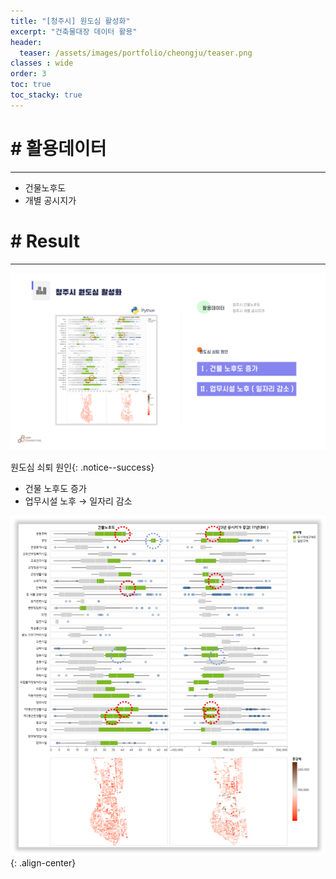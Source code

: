 ```yaml
---
title: "[청주시] 원도심 활성화"
excerpt: "건축물대장 데이터 활용"
header:
  teaser: /assets/images/portfolio/cheongju/teaser.png
classes : wide
order: 3
toc: true
toc_stacky: true
---
```


# # 활용데이터
---
* 건물노후도
* 개별 공시지가

# # Result
---

![result](/assets/images/portfolio/cheongju/result.png)

원도심 쇠퇴 원인{: .notice--success}
* 건물 노후도 증가
* 업무시설 노후 → 일자리 감소

![result](/assets/images/portfolio/cheongju/teaser.png){: .align-center}


